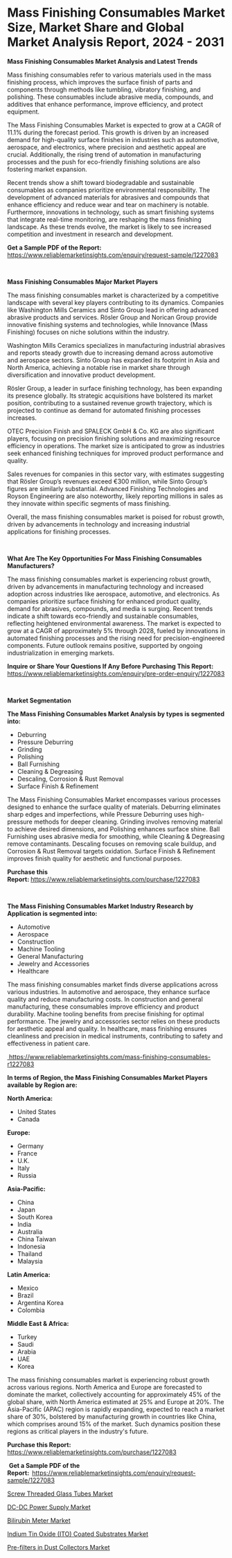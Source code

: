 <p><h1>Mass Finishing Consumables Market Size, Market Share and Global Market Analysis Report, 2024 - 2031</h1></p><p><strong>Mass Finishing Consumables Market Analysis and Latest Trends</strong></p>
<p><p>Mass finishing consumables refer to various materials used in the mass finishing process, which improves the surface finish of parts and components through methods like tumbling, vibratory finishing, and polishing. These consumables include abrasive media, compounds, and additives that enhance performance, improve efficiency, and protect equipment.</p><p>The Mass Finishing Consumables Market is expected to grow at a CAGR of 11.1% during the forecast period. This growth is driven by an increased demand for high-quality surface finishes in industries such as automotive, aerospace, and electronics, where precision and aesthetic appeal are crucial. Additionally, the rising trend of automation in manufacturing processes and the push for eco-friendly finishing solutions are also fostering market expansion.</p><p>Recent trends show a shift toward biodegradable and sustainable consumables as companies prioritize environmental responsibility. The development of advanced materials for abrasives and compounds that enhance efficiency and reduce wear and tear on machinery is notable. Furthermore, innovations in technology, such as smart finishing systems that integrate real-time monitoring, are reshaping the mass finishing landscape. As these trends evolve, the market is likely to see increased competition and investment in research and development.</p></p>
<p><strong>Get a Sample PDF of the Report:&nbsp;</strong> <a href="https://www.reliablemarketinsights.com/enquiry/request-sample/1227083?utm_campaign=1197&utm_medium=2&utm_source=Github&utm_content=ia&utm_term=10112024&utm_id=mass-finishing-consumables">https://www.reliablemarketinsights.com/enquiry/request-sample/1227083</a></p>
<p>&nbsp;</p>
<p><strong>Mass Finishing Consumables Major Market Players</strong></p>
<p><p>The mass finishing consumables market is characterized by a competitive landscape with several key players contributing to its dynamics. Companies like Washington Mills Ceramics and Sinto Group lead in offering advanced abrasive products and services. Rösler Group and Norican Group provide innovative finishing systems and technologies, while Innovance (Mass Finishing) focuses on niche solutions within the industry. </p><p>Washington Mills Ceramics specializes in manufacturing industrial abrasives and reports steady growth due to increasing demand across automotive and aerospace sectors. Sinto Group has expanded its footprint in Asia and North America, achieving a notable rise in market share through diversification and innovative product development.</p><p>Rösler Group, a leader in surface finishing technology, has been expanding its presence globally. Its strategic acquisitions have bolstered its market position, contributing to a sustained revenue growth trajectory, which is projected to continue as demand for automated finishing processes increases. </p><p>OTEC Precision Finish and SPALECK GmbH & Co. KG are also significant players, focusing on precision finishing solutions and maximizing resource efficiency in operations. The market size is anticipated to grow as industries seek enhanced finishing techniques for improved product performance and quality.</p><p>Sales revenues for companies in this sector vary, with estimates suggesting that Rösler Group’s revenues exceed €300 million, while Sinto Group’s figures are similarly substantial. Advanced Finishing Technologies and Royson Engineering are also noteworthy, likely reporting millions in sales as they innovate within specific segments of mass finishing. </p><p>Overall, the mass finishing consumables market is poised for robust growth, driven by advancements in technology and increasing industrial applications for finishing processes.</p></p>
<p>&nbsp;</p>
<p><strong>What Are The Key Opportunities For Mass Finishing Consumables Manufacturers?</strong></p>
<p><p>The mass finishing consumables market is experiencing robust growth, driven by advancements in manufacturing technology and increased adoption across industries like aerospace, automotive, and electronics. As companies prioritize surface finishing for enhanced product quality, demand for abrasives, compounds, and media is surging. Recent trends indicate a shift towards eco-friendly and sustainable consumables, reflecting heightened environmental awareness. The market is expected to grow at a CAGR of approximately 5% through 2028, fueled by innovations in automated finishing processes and the rising need for precision-engineered components. Future outlook remains positive, supported by ongoing industrialization in emerging markets.</p></p>
<p><strong>Inquire or Share Your Questions If Any Before Purchasing This Report:</strong> <a href="https://www.reliablemarketinsights.com/enquiry/pre-order-enquiry/1227083?utm_campaign=1197&utm_medium=2&utm_source=Github&utm_content=ia&utm_term=10112024&utm_id=mass-finishing-consumables">https://www.reliablemarketinsights.com/enquiry/pre-order-enquiry/1227083</a></p>
<p>&nbsp;</p>
<p><strong>Market Segmentation</strong></p>
<p><strong>The Mass Finishing Consumables Market Analysis by types is segmented into:</strong></p>
<p><ul><li>Deburring</li><li>Pressure Deburring</li><li>Grinding</li><li>Polishing</li><li>Ball Furnishing</li><li>Cleaning & Degreasing</li><li>Descaling, Corrosion & Rust Removal</li><li>Surface Finish & Refinement</li></ul></p>
<p><p>The Mass Finishing Consumables Market encompasses various processes designed to enhance the surface quality of materials. Deburring eliminates sharp edges and imperfections, while Pressure Deburring uses high-pressure methods for deeper cleaning. Grinding involves removing material to achieve desired dimensions, and Polishing enhances surface shine. Ball Furnishing uses abrasive media for smoothing, while Cleaning & Degreasing remove contaminants. Descaling focuses on removing scale buildup, and Corrosion & Rust Removal targets oxidation. Surface Finish & Refinement improves finish quality for aesthetic and functional purposes.</p></p>
<p><strong>Purchase this Report:&nbsp;</strong><a href="https://www.reliablemarketinsights.com/purchase/1227083?utm_campaign=1197&utm_medium=2&utm_source=Github&utm_content=ia&utm_term=10112024&utm_id=mass-finishing-consumables">https://www.reliablemarketinsights.com/purchase/1227083</a></p>
<p>&nbsp;</p>
<p><strong>The Mass Finishing Consumables Market Industry Research by Application is segmented into:</strong></p>
<p><ul><li>Automotive</li><li>Aerospace</li><li>Construction</li><li>Machine Tooling</li><li>General Manufacturing</li><li>Jewelry and Accessories</li><li>Healthcare</li></ul></p>
<p><p>The mass finishing consumables market finds diverse applications across various industries. In automotive and aerospace, they enhance surface quality and reduce manufacturing costs. In construction and general manufacturing, these consumables improve efficiency and product durability. Machine tooling benefits from precise finishing for optimal performance. The jewelry and accessories sector relies on these products for aesthetic appeal and quality. In healthcare, mass finishing ensures cleanliness and precision in medical instruments, contributing to safety and effectiveness in patient care.</p></p>
<p><a href="https://www.reliablemarketinsights.com/mass-finishing-consumables-r1227083?utm_campaign=1197&utm_medium=2&utm_source=Github&utm_content=ia&utm_term=10112024&utm_id=mass-finishing-consumables">&nbsp;https://www.reliablemarketinsights.com/mass-finishing-consumables-r1227083</a></p>
<p><strong>In terms of Region, the Mass Finishing Consumables Market Players available by Region are:</strong></p>
<p>
    <p> <strong> North America: </strong>
        <ul>
            <li>United States</li>
            <li>Canada</li>
        </ul>
        </p> 
    <p> <strong> Europe: </strong>
        <ul>
            <li>Germany</li>
            <li>France</li>
            <li>U.K.</li>
            <li>Italy</li>
            <li>Russia</li>
        </ul>
        </p> 
    <p> <strong> Asia-Pacific: </strong>
        <ul>
            <li>China</li>
            <li>Japan</li>
            <li>South Korea</li>
            <li>India</li>
            <li>Australia</li>
            <li>China Taiwan</li>
            <li>Indonesia</li>
            <li>Thailand</li>
            <li>Malaysia</li>
        </ul>
        </p> 
    <p> <strong> Latin America: </strong>
        <ul>
            <li>Mexico</li>
            <li>Brazil</li>
            <li>Argentina Korea</li>
            <li>Colombia</li>
        </ul>
        </p> 
    <p> <strong> Middle East & Africa: </strong>
        <ul>
            <li>Turkey</li>
            <li>Saudi</li>
            <li>Arabia</li>
            <li>UAE</li>
            <li>Korea</li>
        </ul>
    </p>
    </p>
<p><p>The mass finishing consumables market is experiencing robust growth across various regions. North America and Europe are forecasted to dominate the market, collectively accounting for approximately 45% of the global share, with North America estimated at 25% and Europe at 20%. The Asia-Pacific (APAC) region is rapidly expanding, expected to reach a market share of 30%, bolstered by manufacturing growth in countries like China, which comprises around 15% of the market. Such dynamics position these regions as critical players in the industry's future.</p></p>
<p><strong>Purchase this Report: </strong><a href="https://www.reliablemarketinsights.com/purchase/1227083?utm_campaign=1197&utm_medium=2&utm_source=Github&utm_content=ia&utm_term=10112024&utm_id=mass-finishing-consumables">https://www.reliablemarketinsights.com/purchase/1227083</a></p>
<p>&nbsp;<strong>Get a Sample PDF of the Report:&nbsp;&nbsp;</strong><a href="https://www.reliablemarketinsights.com/enquiry/request-sample/1227083?utm_campaign=1197&utm_medium=2&utm_source=Github&utm_content=ia&utm_term=10112024&utm_id=mass-finishing-consumables">https://www.reliablemarketinsights.com/enquiry/request-sample/1227083</a></p>
<p><strong></strong></p>
<p><p><a href="https://www.linkedin.com/pulse/screw-threaded-glass-tubes-market-strategic-insights-product-ztcqc?utm_campaign=1197&utm_medium=2&utm_source=Github&utm_content=ia&utm_term=10112024&utm_id=mass-finishing-consumables">Screw Threaded Glass Tubes Market</a></p><p><a href="https://www.linkedin.com/pulse/unlocking-growth-potential-strategic-analysis-dc-dc-power-xn1ce?utm_campaign=1197&utm_medium=2&utm_source=Github&utm_content=ia&utm_term=10112024&utm_id=mass-finishing-consumables">DC-DC Power Supply Market</a></p><p><a href="https://www.linkedin.com/pulse/trends-global-bilirubin-meter-market-forecast-analysis-lfpne?utm_campaign=1197&utm_medium=2&utm_source=Github&utm_content=ia&utm_term=10112024&utm_id=mass-finishing-consumables">Bilirubin Meter Market</a></p><p><a href="https://www.linkedin.com/pulse/indium-tin-oxide-ito-coated-substrates-value-chain-analysis-ev6oe?utm_campaign=1197&utm_medium=2&utm_source=Github&utm_content=ia&utm_term=10112024&utm_id=mass-finishing-consumables">Indium Tin Oxide (ITO) Coated Substrates Market</a></p><p><a href="https://www.linkedin.com/pulse/analyzing-pre-filters-dust-collectors-market-dynamics-growth-om1ze?utm_campaign=1197&utm_medium=2&utm_source=Github&utm_content=ia&utm_term=10112024&utm_id=mass-finishing-consumables">Pre-filters in Dust Collectors Market</a></p></p>